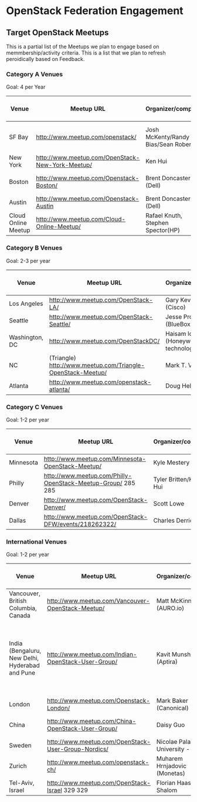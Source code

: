 # OpenStack Federation Engagement
## Target OpenStack Meetups

This is a partial list of the Meetups we plan to engage based on memmbership/activity criteria. This is a list that we plan to refresh peroidically based on Feedback.

### Category A Venues

Goal: 4 per Year

| Venue| Meetup URL |	Organizer/company |EMC Contact |Venue (EMC Federation?) |Next available slot|	Comments|
| ------------- |-------------| -----| ------| -----| ----- | -------|
|SF Bay| http://www.meetup.com/openstack/ |Josh McKenty/Randy Bias/Sean Roberts|	Josh McKenty/Randy Bias/Sean Roberts |Pivotal| unknown| SFBay meets at 2 venues|
|New York	|http://www.meetup.com/OpenStack-New-York-Meetup/	|Ken Hui	|Ken Hui|	EMC|	May	| None|
|Boston	|http://www.meetup.com/Openstack-Boston/	|Brent Doncaster (Dell)	|Rags Srinivas/Shamail Tahir	|No |None| None|
Austin	|http://www.meetup.com/Openstack-Austin|	Brent Doncaster (Dell)	|Rags Srinivas| No | None | None|
Cloud Online Meetup	|http://www.meetup.com/Cloud-Online-Meetup/	|Rafael Knuth, Stephen Spector(HP)	|Rags Srinivas|online|	Weekly schedules|	Very OpenStack friendly|

### Category B Venues
					
Goal: 2-3 per year

| Venue| Meetup URL |	Organizer/company |EMC Contact |Venue (EMC Federation?) |Next available slot|	Comments|
| ------------- |-------------| -----| ------| -----| ----- | -------|
|Los Angeles |http://www.meetup.com/OpenStack-LA/|Gary Kevorkian (Cisco)	| None	| No|	TBD| None|
|Seattle	|http://www.meetup.com/OpenStack-Seattle/|	Jesse Proudman (BlueBox)|None| No| April | None|
|Washington, DC |http://www.meetup.com/OpenStackDC/|Haisam Ido (Honeywell technologies)| Rags Srinivas|	No| TBD| None|	
|NC |(Triangle)	http://www.meetup.com/Triangle-OpenStack-Meetup/	|Mark T. Voelker	|Mark T. Voelker	|No|	TBD | None
|Atlanta |http://www.meetup.com/openstack-atlanta/|Doug Hellman (HP)| None	| No | April| None|

		
### Category C Venues				

Goal: 1-2 per year

| Venue| Meetup URL |	Organizer/company |EMC Contact |Venue (EMC Federation?) |Next available slot|	Comments|
| ------------- |-------------| -----| ------| -----| ----- | -------|							
|Minnesota |http://www.meetup.com/Minnesota-OpenStack-Meetup/ |	Kyle Mestery (HP)|	None|	TBD| None|		
|Philly |http://www.meetup.com/Philly-OpenStack-Meetup-Group/	285	285	|Tyler Britten/Ken Hui|	Tyler Britten/Ken Hui|	No	|May	|Follows NY schedule (generally)	
|Denver |http://www.meetup.com/OpenStack-Denver/|	Scott Lowe |Scott Lowe	|No	| TBD | None
|Dallas |http://www.meetup.com/OpenStack-DFW/events/218262322/	|Charles Derrick| No| None| TBD|	None|	

### International Venues			

Goal: 1-2 per year

| Venue| Meetup URL |	Organizer/company |EMC Contact |Venue (EMC Federation?) |Next available slot|	Comments|
| ------------- |-------------| -----| ------| -----| ----- | -------								
|Vancouver, British Columbia, Canada	|http://www.meetup.com/Vancouver-OpenStack-Meetup/| Matt McKinney (AURO.io)| None| No| TBD | Semi Active|	
|India (Bengaluru, New Delhi, Hyderabad and Pune|	http://www.meetup.com/Indian-OpenStack-User-Group/|Kavit Munshi (Aptira)| Rags Srinivas	|TBD|	Might make sense to speak at all 4 meetups if speaker is traveling.|
|London	|http://www.meetup.com/Openstack-London/|Mark Baker (Canonical)	| None	| No| TBD |Not very active
|China	|http://www.meetup.com/China-OpenStack-User-Group/|	Daisy Guo	|Shamail Tahir| No |TBD| Need Mandarin speakers	
|Sweden	|http://www.meetup.com/OpenStack-User-Group-Nordics/	|Nicolae Paladi (Lund University - PhD)		|None| No| TBD|	Semi active	|
|Zurich| http://www.meetup.com/openstack-ch/|	Muharem Hrnjadovic (Monetas)	|None | No | TBD| Not very active	|
|Tel-Aviv, Israel	|http://www.meetup.com/OpenStack-Israel	329	329	| Florian Haas, Nati Shalom|	Rags Srinivas	|No	| TBD|	Semi active|		


